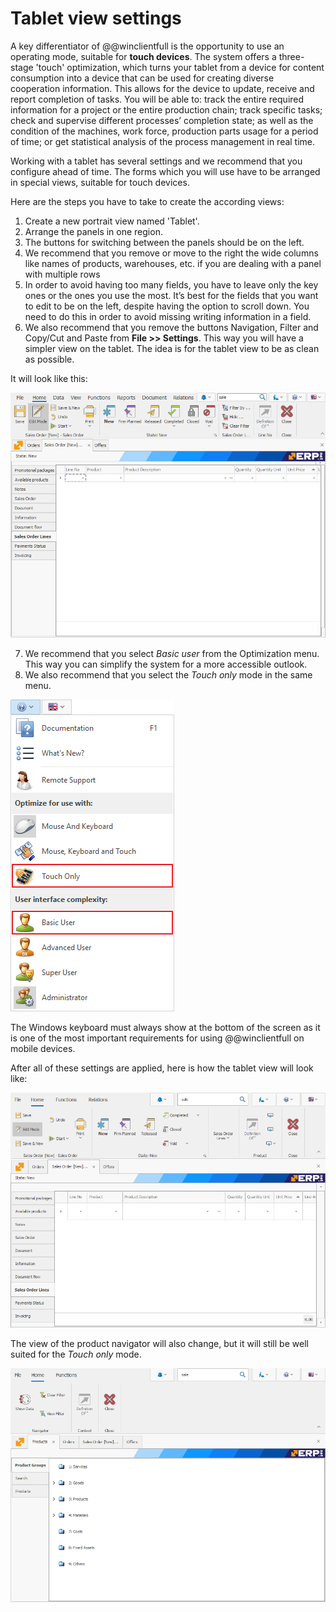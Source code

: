 # Tablet view settings

A key differentiator of @@winclientfull is the opportunity to use an operating mode, suitable for <b>touch devices</b>. The system offers a three-stage 'touch' optimization, which turns your tablet from a device for content consumption into a device that can be used for creating diverse cooperation information. This allows for the device to update, receive and report completion of tasks. You will be able to: track the entire required information for a project or the entire production chain; track specific tasks; check and supervise different processes’ completion state; as well as the condition of the machines, work force, production parts usage for a period of time; or get statistical analysis of the process management in real time.

Working with a tablet has several settings and we recommend that you configure ahead of time. The forms which you will use have to be arranged in special views, suitable for touch devices.    

Here are the steps you have to take to create the according views:

1.	Create a new portrait view named 'Tablet'.
2.	Arrange the panels in one region.
3.	The buttons for switching between the panels should be on the left.
4.	We recommend that you remove or move to the right the wide columns like names of products, warehouses, etc. if you are dealing with a panel with multiple rows
5.	In order to avoid having too many fields, you have to leave only the key ones or the ones you use the most. It’s best for the fields that you want to edit to be on the left, despite having the option to scroll down. You need to do this in order to avoid missing writing information in a field.
6.	We also recommend that you remove the buttons Navigation, Filter and Copy/Cut and Paste from <b>File >> Settings</b>. This way you will have a simpler view on the tablet. The idea is for the tablet view to be as clean as possible.    

It will look like this:

![Tablet view](pictures/tablet-view.png)
 
7.	We recommend that you select *Basic user* from the Optimization menu. This way you can simplify the system for a more accessible outlook.
8.	We also recommend that you select the *Touch only* mode in the same menu.

![Optimization](pictures/optimization.png)
 
The Windows keyboard must always show at the bottom of the screen as it is one of the most important requirements for using @@winclientfull on mobile devices.

After all of these settings are applied, here is how the tablet view will look like:

![Sales tablet view](pictures/sales-tablet-view.png)
 
The view of the product navigator will also change, but it will still be well suited for the *Touch only* mode. 

![Products tablet view](pictures/products-tablet-view.png)
